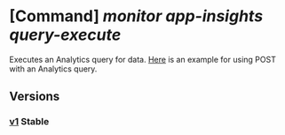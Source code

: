 # [Command] _monitor app-insights query-execute_

Executes an Analytics query for data. [Here](https://dev.applicationinsights.io/documentation/Using-the-API/Query) is an example for using POST with an Analytics query.

## Versions

### [v1](/Resources/data-plane/microsoft.insights/L2FwcHMve30vcXVlcnk=/v1.xml) **Stable**

<!-- data-plane:microsoft.insights /apps/{}/query v1 -->
